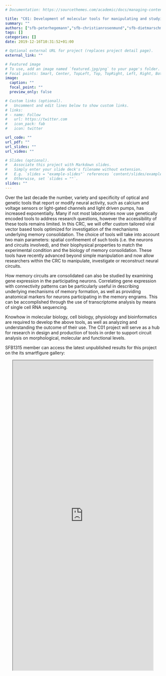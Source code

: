 ```yaml
---
# Documentation: https://sourcethemes.com/academic/docs/managing-content/

title: "C01: Development of molecular tools for manipulating and studying memory engrams"
summary: ""
authors: ["sfb-peterhegemann","sfb-christianrosenmund","sfb-dietmarschmitz","sfb-matthiasbroser","sfb-anishadayaram","sfb-Yinthandreabernal","sfb-beatrizrebollogonzalez","sfb-thorstentrimbuch","sfb-marcialcamachoperez","sfb-stellaamreikunde","sfb-clairecooper","sfb-foteiniparaskevopulou"]
tags: []
categories: []
date: 2019-12-16T10:31:52+01:00

# Optional external URL for project (replaces project detail page).
external_link: ""

# Featured image
# To use, add an image named `featured.jpg/png` to your page's folder.
# Focal points: Smart, Center, TopLeft, Top, TopRight, Left, Right, BottomLeft, Bottom, BottomRight.
image:
  caption: ""
  focal_point: ""
  preview_only: false

# Custom links (optional).
#   Uncomment and edit lines below to show custom links.
# links:
# - name: Follow
#   url: https://twitter.com
#   icon_pack: fab
#   icon: twitter

url_code: ""
url_pdf: ""
url_slides: ""
url_video: ""

# Slides (optional).
#   Associate this project with Markdown slides.
#   Simply enter your slide deck's filename without extension.
#   E.g. `slides = "example-slides"` references `content/slides/example-slides.md`.
#   Otherwise, set `slides = ""`.
slides: ""
---
```

<DIV class="article-container" markdown="1">
<DIV class="article-style" markdown="1">
  
Over the last decade the number, variety and specificity of optical and genetic tools that report or modify neural activity, such as calcium and voltage sensors or light-gated channels and light driven pumps, has increased exponentially. Many if not most laboratories now use genetically encoded tools to address research questions, however the accessibility of these tools remains limited. In this CRC, we will offer custom tailored viral vector based tools optimized for investigation of the mechanisms underlying memory consolidation. The choice of tools will take into account two main parameters: spatial confinement of such tools (i.e. the neurons and circuits involved), and their biophysical properties to match the experimental condition and the biology of memory consolidation. These tools have recently advanced beyond simple manipulation and now allow researchers within the CRC to manipulate, investigate or reconstruct neural circuits.

How memory circuits are consolidated can also be studied by examining gene expression in the participating neurons. Correlating gene expression with connectivity patterns can be particularly useful in describing underlying mechanisms of memory formation, as well as providing anatomical markers for neurons participating in the memory engrams. This can be accomplished through the use of transcriptome analysis by means of single cell RNA sequencing.

Knowhow in molecular biology, cell biology, physiology and bioinformatics are required to develop the above tools, as well as analyzing and understanding the outcome of their use. The C01 project will serve as a hub for research in design and production of tools in order to support circuit analysis on morphological, molecular and functional levels.

SFB1315 member can access the latest unpublished results for this project on the its smartfigure gallery: 
</DIV>
</DIV>

<center>
<iframe src ="https://sdash.sourcedata.io/?search=project:C01" height=1000px width=90% ></iframe>
</center>
